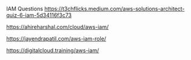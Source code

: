 IAM Questions
https://t3chflicks.medium.com/aws-solutions-architect-quiz-6-iam-5d34116f3c73

https://ahireharshal.com/cloud/aws-iam/

https://jayendrapatil.com/aws-iam-role/

https://digitalcloud.training/aws-iam/


